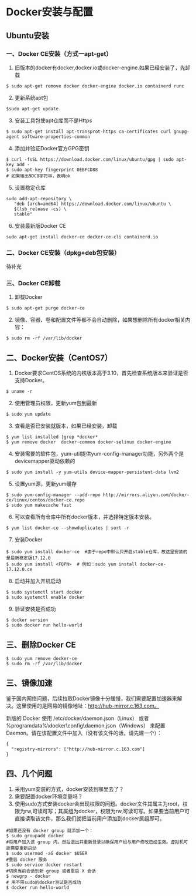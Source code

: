 # Docker安装与配置
## Ubuntu安装
### 一、Docker CE安装（方式一apt-get）
1. 旧版本的docker有docker,docker.io或docker-engine.如果已经安装了，先卸载
```
$ sudo apt-get remove docker docker-engine docker.io containerd runc
```
2. 更新系统apt包
```
$sudo apt-get update
```
3. 安装工具包使apt仓库而不是Https
```
$ sudo apt-get install apt-transprot-https ca-certificates curl gnupg-agent software-properties-common
```
4. 添加并验证Docker官方GPG密钥
```
$ curl -fsSL https://download.docker.com/linux/ubuntu/gpg | sudo apt-key add -
$ sudo apt-key fingerprint 0EBFCD88
# 如果输出9DC8字符串，表明ok
```
5. 设置稳定仓库
```
sudo add-apt-repository \
   "deb [arch=amd64] https://download.docker.com/linux/ubuntu \
   $(lsb_release -cs) \
   stable"
```
6. 安装最新版Docker CE
```
sudo apt-get install docker-ce docker-ce-cli containerd.io
```
### 二、Docker CE安装（dpkg+deb包安装）
待补充
### 三、Docker CE卸载
1. 卸载Docker
```
$ sudo apt-get purge docker-ce
```
2. 镜像、容器、卷和配置文件等都不会自动删除，如果想删除所有docker相关内容：
```
$ sudo rm -rf /var/lib/docker
```
## 二、Docker安装（CentOS7）
1. Docker要求CentOS系统的内核版本高于3.10，首先检查系统版本来验证是否支持Docker。
```
$ uname -r
```
2. 使用管理员权限，更新yum包到最新
```
$ sudo yum update
```
3. 查看是否已安装就版本，如果已经安装，卸载
```
$ yum list installed |grep *docker*
$ yum remove docker  docker-common docker-selinux docker-engine
```
4. 安装需要的软件包，yum-util提供yum-config-manager功能，另外两个是devicemapper驱动依赖的
```
$ sudo yum install -y yum-utils device-mapper-persistent-data lvm2
```
5. 设置yum源，更新yum缓存
```
$ sudo yum-config-manager --add-repo http://mirrors.aliyun.com/docker-ce/linux/centos/docker-ce.repo
$ sudo yum makecache fast
```
6. 可以查看所有仓库中所有docker版本，并选择特定版本安装。
```
$ yum list docker-ce --showduplicates | sort -r
```
7. 安装Docker
```
$ sudo yum install docker-ce  #由于repo中默认只开启stable仓库，故这里安装的是最新稳定版17.12.0
$ sudo yum install <FQPN>  # 例如：sudo yum install docker-ce-17.12.0.ce
```
8. 启动并加入开机启动
```
$ sudo systemctl start docker
$ sudo systemctl enable docker
```
9. 验证安装是否成功
```
$ docker version
$ sudo docker run hello-world
```

## 三、删除Docker CE
```
$ sudo yum remove docker-ce
$ sudo rm -rf /var/lib/docker
```

## 三、镜像加速
鉴于国内网络问题，后续拉取Docker镜像十分缓慢，我们需要配置加速器来解决。这里使用的是网易的镜像地址：http://hub-mirror.c.163.com。

新版的 Docker 使用 /etc/docker/daemon.json（Linux） 或者 %programdata%\docker\config\daemon.json（Windows） 来配置 Daemon。请在该配置文件中加入（没有该文件的话，请先建一个）：

```
{
  "registry-mirrors": ["http://hub-mirror.c.163.com"]
}
```

## 四、几个问题
1. 采用yum安装的方式，docker安装到哪里去了？
2. 需要配置docker环境变量吗？
3. 使用sudo方式安装docker会出现权限的问题。docker文件其属主为root，权限为rw,可读可写；其属组为docker，权限为rw,可读可写。如果要当前用户可直接读取该文件，那么我们就把当前用户添加到docker属组即可。
```
#如果还没有 docker group 就添加一个：
$ sudo groupadd docker
#将用户加入该 group 内。然后退出并重新登录以确保用户组与用户修改已经生效。虚拟机可能需要重新启动
$ sudo usermod -aG docker $USER
#重启 docker 服务
$ sudo service docker restart
#切换当前会话到新 group 或者重启 X 会话
$ newgrp - docker
# 用不带sudo的docker测试是否成功
$ docker run hello-world
```
